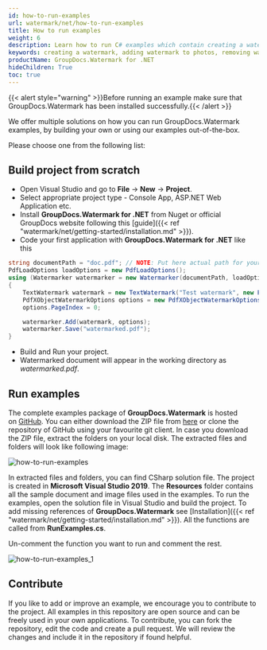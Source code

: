 ```yaml
---
id: how-to-run-examples
url: watermark/net/how-to-run-examples
title: How to run examples
weight: 6
description: Learn how to run C# examples which contain creating a watermark, removing watermark, adding watermark to photos, removing watermark from photo and many more examples.
keywords: creating a watermark, adding watermark to photos, removing watermark, removing watermark from photo, C# 
productName: GroupDocs.Watermark for .NET
hideChildren: True
toc: true
---
```

{{< alert style="warning" >}}Before running an example make sure that GroupDocs.Watermark has been installed successfully.{{< /alert >}}

We offer multiple solutions on how you can run GroupDocs.Watermark examples, by building your own or using our examples out-of-the-box.

Please choose one from the following list:

## Build project from scratch

* Open Visual Studio and go to **File** -> **New** -> **Project**.
* Select appropriate project type - Console App, ASP.NET Web Application etc.
* Install **GroupDocs.Watermark for .NET** from Nuget or official GroupDocs website following this [guide]({{< ref "watermark/net/getting-started/installation.md" >}}).
* Code your first application with **GroupDocs.Watermark for .NET** like this

```csharp
string documentPath = "doc.pdf"; // NOTE: Put here actual path for your document
PdfLoadOptions loadOptions = new PdfLoadOptions();
using (Watermarker watermarker = new Watermarker(documentPath, loadOptions))
{
    TextWatermark watermark = new TextWatermark("Test watermark", new Font("Arial", 36, FontStyle.Bold | FontStyle.Italic));
    PdfXObjectWatermarkOptions options = new PdfXObjectWatermarkOptions();
    options.PageIndex = 0;

    watermarker.Add(watermark, options);
    watermarker.Save("watermarked.pdf");
}
```

* Build and Run your project.
* Watermarked document will appear in the working directory as *watermarked.pdf*.

## Run examples

The complete examples package of **GroupDocs.Watermark** is hosted on [GitHub](https://github.com/groupdocs-watermark/GroupDocs.Watermark-for-.NET). You can either download the ZIP file from [here](https://github.com/groupdocs-watermark/GroupDocs.Watermark-for-.NET/archive/master.zip) or clone the repository of GitHub using your favourite git client. In case you download the ZIP file, extract the folders on your local disk. The extracted files and folders will look like following image:

![how-to-run-examples](/watermark/net/images/how-to-run-examples.jpg)

In extracted files and folders, you can find CSharp solution file. The project is created in **Microsoft Visual Studio 2019**. The **Resources** folder contains all the sample document and image files used in the examples. To run the examples, open the solution file in Visual Studio and build the project. To add missing references of **GroupDocs.Watermark** see [Installation]({{< ref "watermark/net/getting-started/installation.md" >}}). All the functions are called from **RunExamples.cs**.

Un-comment the function you want to run and comment the rest.

![how-to-run-examples_1](/watermark/net/images/how-to-run-examples_1.png)

## Contribute

If you like to add or improve an example, we encourage you to contribute to the project. All examples in this repository are open source and can be freely used in your own applications. To contribute, you can fork the repository, edit the code and create a pull request. We will review the changes and include it in the repository if found helpful.
